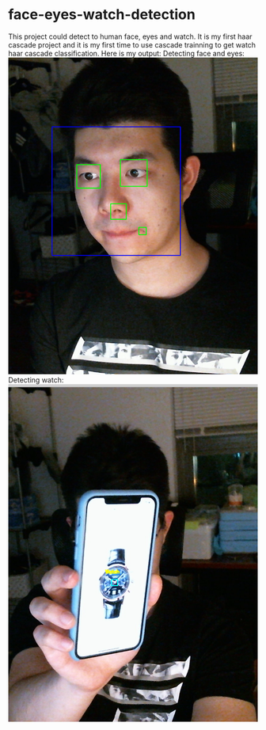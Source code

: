 # face-eyes-watch-detection
This project could detect to human face, eyes and watch. It is my first haar cascade project and it is my first time to use cascade trainning to get watch haar cascade classification.
Here is my output: 
Detecting face and eyes:
![Detecting face and eyes](https://github.com/Spacejunk1996/face-eyes-watch-detection/blob/master/detecting%20face%20and%20eyes.png)
Detecting watch:
![Detecting watch](https://github.com/Spacejunk1996/face-eyes-watch-detection/blob/master/detecting%20watch.png)
